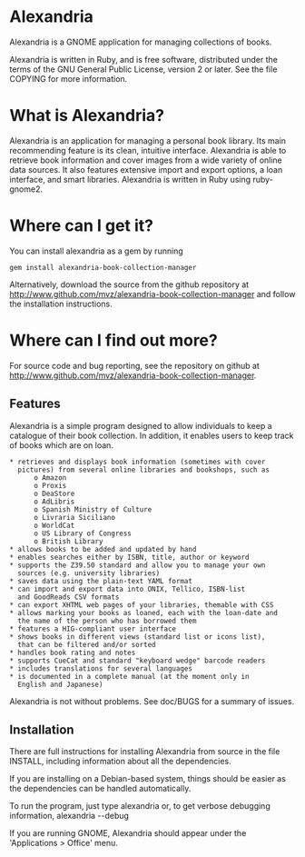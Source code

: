 # Alexandria

Alexandria is a GNOME application for managing collections of books.

Alexandria is written in Ruby, and is free software, distributed under
the terms of the GNU General Public License, version 2 or later. See
the file COPYING for more information.

What is Alexandria?
===================

Alexandria is an application for managing a personal book library.
Its main recommending feature is its clean, intuitive interface.
Alexandria is able to retrieve book information and cover images from
a wide variety of online data sources. It also features extensive
import and export options, a loan interface, and smart libraries.
Alexandria is written in Ruby using ruby-gnome2.

Where can I get it?
===================

You can install alexandria as a gem by running

    gem install alexandria-book-collection-manager

Alternatively, download the source from the github repository at
http://www.github.com/mvz/alexandria-book-collection-manager and follow the
installation instructions.

Where can I find out more?
==========================

For source code and bug reporting, see the repository on github at
http://www.github.com/mvz/alexandria-book-collection-manager.

## Features

Alexandria is a simple program designed to allow individuals to keep a
catalogue of their book collection. In addition, it enables users to
keep track of books which are on loan.

    * retrieves and displays book information (sometimes with cover
      pictures) from several online libraries and bookshops, such as
          o Amazon
          o Proxis
          o DeaStore
          o AdLibris
          o Spanish Ministry of Culture
          o Livraria Siciliano
          o WorldCat
          o US Library of Congress
          o British Library
    * allows books to be added and updated by hand
    * enables searches either by ISBN, title, author or keyword
    * supports the Z39.50 standard and allow you to manage your own
      sources (e.g. university libraries)
    * saves data using the plain-text YAML format
    * can import and export data into ONIX, Tellico, ISBN-list
      and GoodReads CSV formats
    * can export XHTML web pages of your libraries, themable with CSS
    * allows marking your books as loaned, each with the loan-date and
      the name of the person who has borrowed them
    * features a HIG-compliant user interface
    * shows books in different views (standard list or icons list),
      that can be filtered and/or sorted
    * handles book rating and notes
    * supports CueCat and standard "keyboard wedge" barcode readers
    * includes translations for several languages
    * is documented in a complete manual (at the moment only in
      English and Japanese)

Alexandria is not without problems. See doc/BUGS for a summary of issues.

## Installation

There are full instructions for installing Alexandria from source in the
file INSTALL, including information about all the dependencies.

If you are installing on a Debian-based system, things should be
easier as the dependencies can be handled automatically.

To run the program, just type
    alexandria
or, to get verbose debugging information,
    alexandria --debug

If you are running GNOME, Alexandria should appear under the
'Applications > Office' menu.
